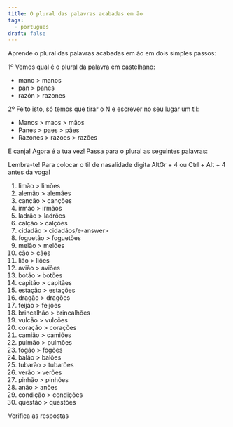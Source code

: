 ```yaml
---
title: O plural das palavras acabadas em ão
tags:
  - portugues
draft: false
---
```

Aprende  o plural das palavras acabadas em ão em dois simples passos:

1º Vemos qual é o plural da palavra em castelhano:

* mano > manos
* pan > panes
* razón > razones

2º Feito isto, só temos que tirar o N e escrever no seu lugar um til:

* Manos > maos > mãos
* Panes > paes > pães
* Razones > razoes > razões

É canja! Agora é a tua vez! Passa para o plural as seguintes palavras:

Lembra-te! Para colocar o til de nasalidade digita AltGr + 4 ou Ctrl + Alt + 4 antes da vogal

1. limão > <e-answer>limões</e-answer>
2. alemão > <e-answer>alemães</e-answer>
3. canção > <e-answer>canções</e-answer>
4. irmão > <e-answer>irmãos</e-answer>
5. ladrão > <e-answer>ladrões</e-answer>
6. calção > <e-answer>calções</e-answer>
7. cidadão > <e-answer>cidadãos/e-answer>
8. foguetão > <e-answer>foguetões</e-answer>
9. melão > <e-answer>melões</e-answer>
10. cão > <e-answer>cães</e-answer>
11. lião > <e-answer>liões</e-answer>
12. avião > <e-answer>aviões</e-answer>
13. botão > <e-answer>botões</e-answer>
14. capitão > <e-answer>capitães</e-answer>
15. estação > <e-answer>estações</e-answer>
16. dragão > <e-answer>dragões</e-answer>
17. feijão > <e-answer>feijões</e-answer>
18. brincalhão > <e-answer>brincalhões</e-answer>
19. vulcão > <e-answer>vulcões</e-answer>
20. coração > <e-answer>corações</e-answer>
21. camião > <e-answer>camiões</e-answer>
22. pulmão > <e-answer>pulmões</e-answer>
23. fogão > <e-answer>fogões</e-answer>
24. balão > <e-answer>balões</e-answer>
25. tubarão > <e-answer>tubarões</e-answer>
26. verão > <e-answer>verões</e-answer>
27. pinhão > <e-answer>pinhões</e-answer>
28. anão > <e-answer>anões</e-answer>
29. condição > <e-answer>condições</e-answer>
30. questão > <e-answer>questões</e-answer>

<e-validate>Verifica as respostas</e-validate>